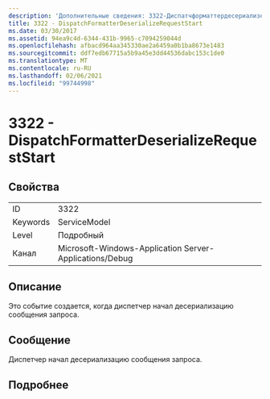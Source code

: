 ```yaml
---
description: 'Дополнительные сведения: 3322-Диспатчформаттердесериализерекуестстарт'
title: 3322 - DispatchFormatterDeserializeRequestStart
ms.date: 03/30/2017
ms.assetid: 94ea9c4d-6344-431b-9965-c7094259044d
ms.openlocfilehash: afbacd964aa345330ae2a6459a0b1ba8673e1483
ms.sourcegitcommit: ddf7edb67715a5b9a45e3dd44536dabc153c1de0
ms.translationtype: MT
ms.contentlocale: ru-RU
ms.lasthandoff: 02/06/2021
ms.locfileid: "99744998"
---
```

# <a name="3322---dispatchformatterdeserializerequeststart"></a>3322 - DispatchFormatterDeserializeRequestStart

## <a name="properties"></a>Свойства  
  
|||  
|-|-|  
|ID|3322|  
|Keywords|ServiceModel|  
|Level|Подробный|  
|Канал|Microsoft-Windows-Application Server-Applications/Debug|  
  
## <a name="description"></a>Описание  

 Это событие создается, когда диспетчер начал десериализацию сообщения запроса.  
  
## <a name="message"></a>Сообщение  

 Диспетчер начал десериализацию сообщения запроса.  
  
## <a name="details"></a>Подробнее
